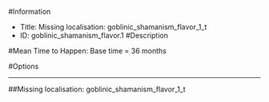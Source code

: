 #Information
 - Title: Missing localisation: goblinic_shamanism_flavor_1_t
 - ID: goblinic_shamanism_flavor.1
#Description

#Mean Time to Happen:
Base time = 36 months

#Options

___
##Missing localisation: goblinic_shamanism_flavor_1_t
